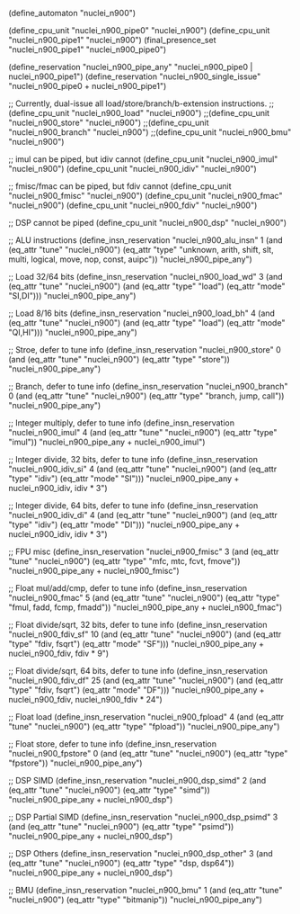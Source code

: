 (define_automaton "nuclei_n900")

(define_cpu_unit "nuclei_n900_pipe0" "nuclei_n900")
(define_cpu_unit "nuclei_n900_pipe1" "nuclei_n900")
(final_presence_set "nuclei_n900_pipe1" "nuclei_n900_pipe0")

(define_reservation "nuclei_n900_pipe_any" "nuclei_n900_pipe0 | nuclei_n900_pipe1")
(define_reservation "nuclei_n900_single_issue" "nuclei_n900_pipe0 + nuclei_n900_pipe1")

;; Currently, dual-issue all load/store/branch/b-extension instructions.
;;(define_cpu_unit "nuclei_n900_load" "nuclei_n900")
;;(define_cpu_unit "nuclei_n900_store" "nuclei_n900")
;;(define_cpu_unit "nuclei_n900_branch" "nuclei_n900")
;;(define_cpu_unit "nuclei_n900_bmu" "nuclei_n900")

;; imul can be piped, but idiv cannot
(define_cpu_unit "nuclei_n900_imul" "nuclei_n900")
(define_cpu_unit "nuclei_n900_idiv" "nuclei_n900")

;; fmisc/fmac can be piped, but fdiv cannot
(define_cpu_unit "nuclei_n900_fmisc" "nuclei_n900")
(define_cpu_unit "nuclei_n900_fmac" "nuclei_n900")
(define_cpu_unit "nuclei_n900_fdiv" "nuclei_n900")

;; DSP cannot be piped
(define_cpu_unit "nuclei_n900_dsp" "nuclei_n900")

;; ALU instructions
(define_insn_reservation "nuclei_n900_alu_insn" 1
  (and (eq_attr "tune" "nuclei_n900")
    (eq_attr "type" "unknown, arith, shift, slt, multi, logical, move, nop, const, auipc"))
  "nuclei_n900_pipe_any")

;; Load 32/64 bits
(define_insn_reservation "nuclei_n900_load_wd" 3
  (and (eq_attr "tune" "nuclei_n900")
    (and (eq_attr "type" "load")
      (eq_attr "mode" "SI,DI")))
  "nuclei_n900_pipe_any")

;; Load 8/16 bits
(define_insn_reservation "nuclei_n900_load_bh" 4
  (and (eq_attr "tune" "nuclei_n900")
    (and (eq_attr "type" "load")
      (eq_attr "mode" "QI,HI")))
  "nuclei_n900_pipe_any")

;; Stroe, defer to tune info
(define_insn_reservation "nuclei_n900_store" 0
  (and (eq_attr "tune" "nuclei_n900")
       (eq_attr "type" "store"))
  "nuclei_n900_pipe_any")

;; Branch, defer to tune info
(define_insn_reservation "nuclei_n900_branch" 0
  (and (eq_attr "tune" "nuclei_n900")
       (eq_attr "type" "branch, jump, call"))
  "nuclei_n900_pipe_any")

;; Integer multiply, defer to tune info
(define_insn_reservation "nuclei_n900_imul" 4
  (and (eq_attr "tune" "nuclei_n900")
       (eq_attr "type" "imul"))
  "nuclei_n900_pipe_any + nuclei_n900_imul")

;; Integer divide, 32 bits, defer to tune info
(define_insn_reservation "nuclei_n900_idiv_si" 4
  (and (eq_attr "tune" "nuclei_n900")
       (and (eq_attr "type" "idiv")
            (eq_attr "mode" "SI")))
  "nuclei_n900_pipe_any + nuclei_n900_idiv, idiv * 3")

;; Integer divide, 64 bits, defer to tune info
(define_insn_reservation "nuclei_n900_idiv_di" 4
  (and (eq_attr "tune" "nuclei_n900")
       (and (eq_attr "type" "idiv")
            (eq_attr "mode" "DI")))
  "nuclei_n900_pipe_any + nuclei_n900_idiv, idiv * 3")

;; FPU misc
(define_insn_reservation "nuclei_n900_fmisc" 3
  (and (eq_attr "tune" "nuclei_n900")
       (eq_attr "type" "mfc, mtc, fcvt, fmove"))
  "nuclei_n900_pipe_any + nuclei_n900_fmisc")

;; Float mul/add/cmp, defer to tune info
(define_insn_reservation "nuclei_n900_fmac" 5
  (and (eq_attr "tune" "nuclei_n900")
       (eq_attr "type" "fmul, fadd, fcmp, fmadd"))
  "nuclei_n900_pipe_any + nuclei_n900_fmac")

;; Float divide/sqrt, 32 bits, defer to tune info
(define_insn_reservation "nuclei_n900_fdiv_sf" 10
  (and (eq_attr "tune" "nuclei_n900")
       (and (eq_attr "type" "fdiv, fsqrt")
            (eq_attr "mode" "SF")))
  "nuclei_n900_pipe_any + nuclei_n900_fdiv, fdiv * 9")

;; Float divide/sqrt, 64 bits, defer to tune info
(define_insn_reservation "nuclei_n900_fdiv_df" 25
  (and (eq_attr "tune" "nuclei_n900")
       (and (eq_attr "type" "fdiv, fsqrt")
            (eq_attr "mode" "DF")))
  "nuclei_n900_pipe_any + nuclei_n900_fdiv, nuclei_n900_fdiv * 24")

;; Float load
(define_insn_reservation "nuclei_n900_fpload" 4
  (and (eq_attr "tune" "nuclei_n900")
       (eq_attr "type" "fpload"))
  "nuclei_n900_pipe_any")

;; Float store, defer to tune info
(define_insn_reservation "nuclei_n900_fpstore" 0
  (and (eq_attr "tune" "nuclei_n900")
       (eq_attr "type" "fpstore"))
  "nuclei_n900_pipe_any")

;; DSP SIMD
(define_insn_reservation "nuclei_n900_dsp_simd" 2
  (and (eq_attr "tune" "nuclei_n900")
       (eq_attr "type" "simd"))
  "nuclei_n900_pipe_any + nuclei_n900_dsp")

;; DSP Partial SIMD
(define_insn_reservation "nuclei_n900_dsp_psimd" 3
  (and (eq_attr "tune" "nuclei_n900")
       (eq_attr "type" "psimd"))
  "nuclei_n900_pipe_any + nuclei_n900_dsp")

;; DSP Others
(define_insn_reservation "nuclei_n900_dsp_other" 3
  (and (eq_attr "tune" "nuclei_n900")
       (eq_attr "type" "dsp, dsp64"))
  "nuclei_n900_pipe_any + nuclei_n900_dsp")

;; BMU
(define_insn_reservation "nuclei_n900_bmu" 1
  (and (eq_attr "tune" "nuclei_n900")
       (eq_attr "type" "bitmanip"))
  "nuclei_n900_pipe_any")
